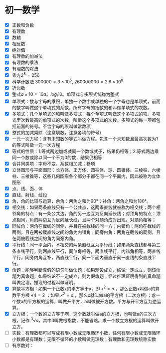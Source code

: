 # 初一数学

- [x] 正数和负数
- [x] 有理数
- [x] 数轴
- [x] 相反数
- [x] 绝对值
- [x] 有理数的加减法
- [x] 有理数的乘法
- [x] 有理数的除法
- [x] 乘方$2^8 = 256$
- [x] 科学计数法    $300000=3×10^5$, $260000000=2.6×10^8$
- [x] 近似数
- [x] 整式$a×10=10a$。$log_i10$。单项式与多项式统称为整式
- [x] 单项式：数与字母的乘积，单独一个数字或单独的一个字母也是单项式，前面的数字叫做这个单项式的系数。所有字母的指数的和叫做单项式的次数。
- [x] 多项式：几个单项式的和叫做多项式，每个单项式叫做这个多项式的项。多项式里次数最高的单项式的次数，叫做这个多项式的次数。多项式的每一项都包括前面的符号。不含字母的项叫做常数项
- [x] 整式的加减乘除（注意项数，注意各项的符号）
- [x] 一元一次方程：含有未知数的等式叫做方程。包含一个未知数且最高次数为1的等式叫做一元一次方程
- [x] 等式的性质：1.等式两边加或减同一个数或式子，结果仍相等；2.等式两边乘同一个数或除以同一个不为0的数，结果仍相等
- [x] 合并同类项：字母不变，系数相加减；移项
- [x] 立体图形与平面图形：长方体、正方体、圆柱体、球、圆锥体、三棱柱、六棱柱、三棱锥等，这些几何图形各个部分不都在同一个平面内，因此被称为立体图形
- [x] 点、线、面、体
- [x] 直线、射线、线段
- [x] 角，角的比较与运算，余角：两角之和为90°；补角：两角之和为180°。
- [x] 相交线：如果两条直线只有一个公共点，这两条直线就被称为相交线；两个相邻角的特点：有一条公共边，角的另一边互为反向延长线；对顶角的特点：顶点相同，角的两边互为反向延长线，且两个对顶角成对出现，对顶角相等；
- [x] 同位角：两角在截线的同侧，并且在被截线的同一方；内错角：两角在截线的两侧，且在两被截直线之间的角为内错角；同旁内角：两角在截线的同侧，且在两被截线之间的角为同旁内角。
- [x] 平行线：同一平面内，不相交的两条直线互为平行线；如果两条直线都与第三条直线平行，则两直线平行，同位角相等，两直线平行，内错角相等，两直线平行，同旁内角互补，两直线平行，同一平面内垂直于同一直线的条直线平行。
- [x] 命题：能够判断真假的语句叫做命题；如果题设成立，结论一定成立，则该命题为真命题，如果结论不一定成立，则为假命题；经过推理证明得到的真命题叫做定理，推理的过程叫做证明。
- [x] 算数平方根：如果一个正数x的平方等于a，即 $x^2=a$ ，那么正数x叫做a的算数平方根 $√4=2$ ；如果 $x^2=a$ ，那么x就叫做a的平方根（二次方根）；求一个数a的平方根的运算，叫做开平方，a叫做被开方数。平方与开平方互为逆运算。
- [x] 立方根：一个数的立方等于啊，这个数就叫做a的立方根，也叫做a的三次方根，记作 $^3√a$，其中3叫做根指数，不能省略。求一个数立方根的运算叫做开立方。
- [ ] 实数：有理数都可以写成有限小数或无限循环小数，任何有限小数或无限循环小数都是有理数；无限不循环的小数叫做无理数；有理数和无理数统称实数
- [ ] 有序数对：
<!--more-->

